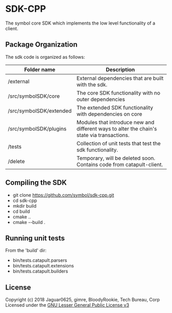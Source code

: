 # SDK-CPP

The symbol core SDK which implements the low level functionality of a client.

## Package Organization

The sdk code is organized as follows:

| Folder name | Description |
| -------------|--------------|
| /external | External dependencies that are built with the sdk. |
| /src/symbolSDK/core | The core SDK functionality with no outer dependencies |
| /src/symbolSDK/extended | The extended SDK functionality with dependencies on core |
| /src/symbolSDK/plugins | Modules that introduce new and different ways to alter the chain's state via transactions. |
| /tests | Collection of unit tests that test the sdk functionality. |
| /delete | Temporary, will be deleted soon. Contains code from catapult-client.|


## Compiling the SDK

- git clone https://github.com/symbol/sdk-cpp.git
- cd sdk-cpp
- mkdir build
- cd build
- cmake ..
- cmake  --build .

## Running unit tests

From the 'build' dir:

- bin/tests.catapult.parsers
- bin/tests.catapult.extensions
- bin/tests.catapult.builders

## License

Copyright (c) 2018 Jaguar0625, gimre, BloodyRookie, Tech Bureau, Corp Licensed under the [GNU Lesser General Public License v3](LICENSE.txt)

[developer documentation]: https://docs.symbolplatform.com/
[forum]: https://forum.nem.io/c/announcement
[issues]: https://github.com/symbol/sdk-java/issues
[discord]: https://discord.gg/xymcity
[catapult-client]: https://github.com/symbol/sdk-cpp
[symbol-rest]: https://github.com/symbol/catapult-rest
[nem]: https://nem.io
[symbol]: https://symbolplatform.com/

